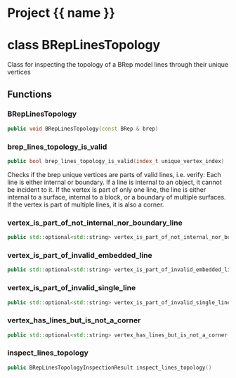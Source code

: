 <script setup>
import {useRoute} from 'vitepress'
const {path} = useRoute()
const tokens = path.split('/')
const words = tokens[2].split('-');
for (let i = 0; i < words.length; i++) {
    words[i] = words[i].charAt(0).toUpperCase() + words[i].slice(1);
    words[i] = words[i].replace('geode', 'Geode')
}
const name = words.join('-');
</script>
# Project {{ name }}

# class BRepLinesTopology


 Class for inspecting the topology of a BRep model lines through their unique vertices



## Functions

### BRepLinesTopology

```cpp
public void BRepLinesTopology(const BRep & brep)
```


### brep_lines_topology_is_valid

```cpp
public bool brep_lines_topology_is_valid(index_t unique_vertex_index)
```


 Checks if the brep unique vertices are parts of valid lines, i.e. verify: Each line is either internal or boundary. If a line is internal to an object, it cannot be incident to it. If the vertex is part of only one line, the line is either internal to a surface, internal to a block, or a boundary of multiple surfaces. If the vertex is part of multiple lines, it is also a corner.

### vertex_is_part_of_not_internal_nor_boundary_line

```cpp
public std::optional<std::string> vertex_is_part_of_not_internal_nor_boundary_line(index_t unique_vertex_index)
```


### vertex_is_part_of_invalid_embedded_line

```cpp
public std::optional<std::string> vertex_is_part_of_invalid_embedded_line(index_t unique_vertex_index)
```


### vertex_is_part_of_invalid_single_line

```cpp
public std::optional<std::string> vertex_is_part_of_invalid_single_line(index_t unique_vertex_index)
```


### vertex_has_lines_but_is_not_a_corner

```cpp
public std::optional<std::string> vertex_has_lines_but_is_not_a_corner(index_t unique_vertex_index)
```


### inspect_lines_topology

```cpp
public BRepLinesTopologyInspectionResult inspect_lines_topology()
```




